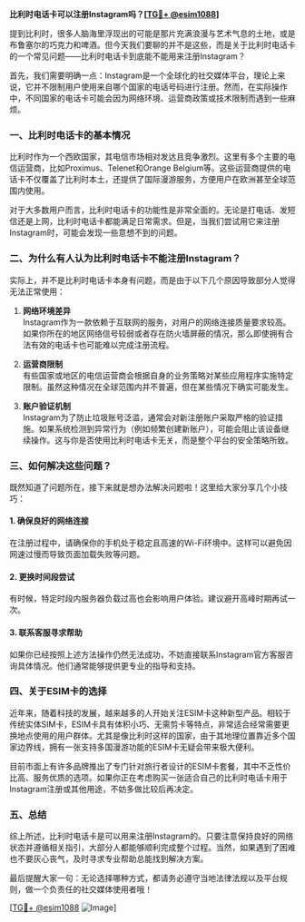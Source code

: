 **比利时电话卡可以注册Instagram吗？[[TG💪+ @esim1088](https://t.me/s/esim1088)]**

提到比利时，很多人脑海里浮现出的可能是那片充满浪漫与艺术气息的土地，或是布鲁塞尔的巧克力和啤酒。但今天我们要聊的并不是这些，而是关于比利时电话卡的一个常见问题——比利时电话卡到底能不能用来注册Instagram？

首先，我们需要明确一点：Instagram是一个全球化的社交媒体平台，理论上来说，它并不限制用户使用来自哪个国家的电话号码进行注册。然而，在实际操作中，不同国家的电话卡可能会因为网络环境、运营商政策或技术限制而遇到一些麻烦。

### 一、比利时电话卡的基本情况

比利时作为一个西欧国家，其电信市场相对发达且竞争激烈。这里有多个主要的电信运营商，比如Proximus、Telenet和Orange Belgium等。这些运营商提供的电话卡不仅覆盖了比利时本土，还提供了国际漫游服务，方便用户在欧洲甚至全球范围内使用。

对于大多数用户而言，比利时电话卡的功能性是非常全面的。无论是打电话、发短信还是上网，比利时电话卡都能满足日常需求。但是，当我们尝试用它来注册Instagram时，可能会发现一些意想不到的问题。

### 二、为什么有人认为比利时电话卡不能注册Instagram？

实际上，并不是比利时电话卡本身有问题，而是由于以下几个原因导致部分人觉得无法正常使用：

1. **网络环境差异**  
   Instagram作为一款依赖于互联网的服务，对用户的网络连接质量要求较高。如果你所在的地区网络信号较弱或者存在防火墙屏蔽的情况，那么即使拥有合法有效的电话卡也可能难以完成注册流程。

2. **运营商限制**  
   有些国家或地区的电信运营商会根据自身的业务策略对某些应用程序实施特定限制。虽然这种情况在全球范围内并不普遍，但在某些情况下确实可能发生。

3. **账户验证机制**  
   Instagram为了防止垃圾账号泛滥，通常会对新注册账户采取严格的验证措施。如果系统检测到异常行为（例如频繁创建新账户），可能会阻止该设备继续操作。这与你是否使用比利时电话卡无关，而是整个平台的安全策略所致。

### 三、如何解决这些问题？

既然知道了问题所在，接下来就是想办法解决问题啦！这里给大家分享几个小技巧：

#### 1. 确保良好的网络连接
在注册过程中，请确保你的手机处于稳定且高速的Wi-Fi环境中。这样可以避免因网速过慢而导致页面加载失败等问题。

#### 2. 更换时间段尝试
有时候，特定时段内服务器负载过高也会影响用户体验。建议避开高峰时期再试一次。

#### 3. 联系客服寻求帮助
如果你已经按照上述方法操作仍然无法成功，不妨直接联系Instagram官方客服咨询具体情况。他们通常能够提供更专业的指导和支持。

### 四、关于ESIM卡的选择

近年来，随着科技的发展，越来越多的人开始关注ESIM卡这种新型产品。相较于传统实体SIM卡，ESIM卡具有体积小巧、无需剪卡等特点，非常适合经常需要更换地点使用的用户群体。尤其是像比利时这样的国家，由于其地理位置靠近多个国家边界线，拥有一张支持多国漫游功能的ESIM卡无疑会带来极大便利。

目前市面上有许多品牌推出了专门针对旅行者设计的ESIM卡套餐，其中不乏性价比高、服务优质的选项。如果你正在考虑购买一张适合自己的比利时电话卡用于Instagram注册或其他用途，不妨多做比较后再决定。

### 五、总结

综上所述，比利时电话卡是可以用来注册Instagram的。只要注意保持良好的网络状态并遵循相关指引，大部分人都能够顺利完成整个过程。当然，如果遇到了困难也不要灰心丧气，及时寻求专业帮助总能找到解决方案。

最后提醒大家一句：无论选择哪种方式，都请务必遵守当地法律法规以及平台规则，做一个负责任的社交媒体使用者哦！

[[TG💪+ @esim1088](https://t.me/s/esim1088) ![Image](https://i.postimg.cc/4NQfJmqS/Snipaste-2025-05-13-00-14-12.png)]